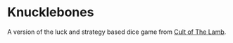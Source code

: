 # Knucklebones
A version of the luck and strategy based dice game from [Cult of The Lamb](https://store.steampowered.com/app/1313140/Cult_of_the_Lamb/).

